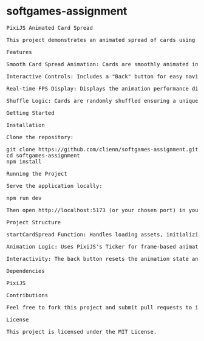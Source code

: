 # softgames-assignment
<pre>
PixiJS Animated Card Spread

This project demonstrates an animated spread of cards using PixiJS, a powerful WebGL-based rendering library. It features an interactive fan-style animation of tarot cards with smooth transitions and performance tracking.

Features

Smooth Card Spread Animation: Cards are smoothly animated into a fan-like spread with customizable arc.

Interactive Controls: Includes a "Back" button for easy navigation and resetting the animation.

Real-time FPS Display: Displays the animation performance directly on-screen.

Shuffle Logic: Cards are randomly shuffled ensuring a unique spread each time.

Getting Started

Installation

Clone the repository:

git clone https://github.com/clienn/softgames-assignment.git
cd softgames-assignment
npm install

Running the Project

Serve the application locally:

npm run dev

Then open http://localhost:5173 (or your chosen port) in your web browser.

Project Structure

startCardSpread Function: Handles loading assets, initializing animations, and managing card positioning.

Animation Logic: Uses PixiJS's Ticker for frame-based animations.

Interactivity: The back button resets the animation state and allows navigation.

Dependencies

PixiJS

Contributions

Feel free to fork this project and submit pull requests to improve the animation or add new features.

License

This project is licensed under the MIT License.
</pre>
